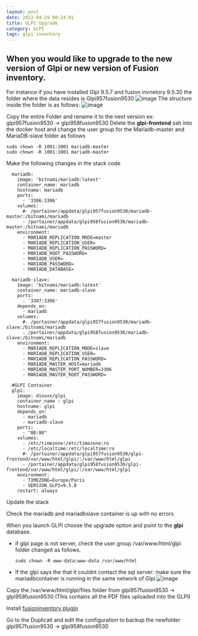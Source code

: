 ```yaml
---
layout: post
date: 2022-04-29 08:24:01
title: GLPI Upgrade
category: GLPI
tags: glpi inventory
---
```


## When you would like to upgrade to the new version of Glpi or new version of Fusion inventory.

For instance if you have installed Glpi 9.5.7 and fusion invnetory 9.5.30 the folder where the data resides is Glpi957fusion9530
![image](https://user-images.githubusercontent.com/1507737/165894866-eb639f4f-c23c-4813-9016-be894afdc125.png)
The structure inside the folder is as follows:
![image](https://user-images.githubusercontent.com/1507737/165895099-f3ac920b-d7d0-46e1-bbce-72caaa9f0443.png)

Copy the entire Folder and rename it to the next version ex: glpi957fusion9530 -> glpi958fusion9530
Delete the **glpi-frontend**
ssh into the docker host and change the user group for the Mariadb-master and MariaDB-slave folder as follows

```
sudo chown -R 1001:1001 mariadb-master
sudo chown -R 1001:1001 mariadb-master
```

Make the following changes in the stack code

```
  mariadb:
    image: 'bitnami/mariadb:latest'
    container_name: mariadb
    hostname: mariadb
    ports:
      - '3306:3306'
    volumes:
      #- /portainer/appdata/glpi957fusion9530/mariadb-master:/bitnami/mariadb
      - /portainer/appdata/glpi958fusion9530/mariadb-master:/bitnami/mariadb
    environment:
      - MARIADB_REPLICATION_MODE=master
      - MARIADB_REPLICATION_USER=
      - MARIADB_REPLICATION_PASSWORD=
      - MARIADB_ROOT_PASSWORD=
      - MARIADB_USER=
      - MARIADB_PASSWORD=
      - MARIADB_DATABASE=
  
  mariadb-slave:
    image: 'bitnami/mariadb:latest'
    container_name: mariadb-slave
    ports:
      - '3307:3306'
    depends_on:
      - mariadb
    volumes:
      #- /portainer/appdata/glpi957fusion9530/mariadb-slave:/bitnami/mariadb
      - /portainer/appdata/glpi958fusion9530/mariadb-slave:/bitnami/mariadb
    environment:
      - MARIADB_REPLICATION_MODE=slave
      - MARIADB_REPLICATION_USER=
      - MARIADB_REPLICATION_PASSWORD=
      - MARIADB_MASTER_HOST=mariadb
      - MARIADB_MASTER_PORT_NUMBER=3306
      - MARIADB_MASTER_ROOT_PASSWORD=
  
  #GLPI Container
  glpi:
    image: diouxx/glpi
    container_name : glpi
    hostname: glpi
    depends_on:
      - mariadb
      - mariadb-slave
    ports:
      - "80:80"
    volumes:
      - /etc/timezone:/etc/timezone:ro
      - /etc/localtime:/etc/localtime:ro
      #- /portainer/appdata/glpi957fusion9530/glpi-frontend/var/www/html/glpi/:/var/www/html/glpi
      - /portainer/appdata/glpi958fusion9530/glpi-frontend/var/www/html/glpi/:/var/www/html/glpi
    environment:
      - TIMEZONE=Europe/Paris
      - VERSION_GLPI=9.5.8
    restart: always

```

Update the stack

Check the mariadb and mariadbslave container is up with no errors

When you launch GLPI choose the upgrade option and point to the **glpi** database.

  * if glpi page is not server, check the user group /var/www/html/glpi folder changeit as follows.
    ```
    sudo chown -R www-data:www-data /var/www/html
    ```

  * If the glpi says the that it couldnt contact the sql server: make sure the mariadbcontainer is running in the same network of Glpi
  ![image](https://user-images.githubusercontent.com/1507737/165898164-e10acc86-6d55-4094-8758-1c63dfc61c5a.png)


Copy the /var/www/html/glpi/files folder from glpi957fusion9530 -> glpi958fusion9530  (This contains all the PDF files uploaded into the GLPI)

Install [fusioninventory plugin](https://vijaidjearam.github.io/blog/glpi/2021/12/07/Installing-Fusioninventory-Plugin.html)

Go to the Duplicati and edit the configuration to backup the newfolder glpi957fusion9530 -> glpi958fusion9530







